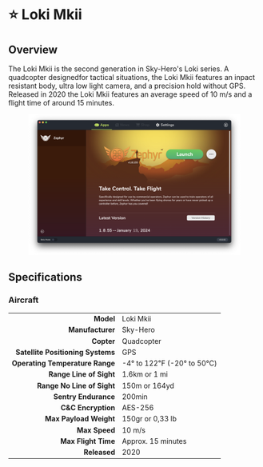 # ⭐ Loki Mkii

## Overview

The Loki Mkii is the second generation in Sky-Hero's Loki series.  A quadcopter designedfor tactical situations, the Loki Mkii features an inpact resistant body, ultra low light camera, and a precision hold without GPS.  Released in 2020 the Loki Mkii features an average speed of 10 m/s and a flight time of around 15 minutes.

<figure><img src="../../.gitbook/assets/image (12) (1) (1) (1).png" alt=""><figcaption></figcaption></figure>

## Specifications

### Aircraft

|                                   |                           |
| --------------------------------: | ------------------------- |
|                         **Model** | Loki Mkii                 |
|                  **Manufacturer** | Sky-Hero                  |
|                        **Copter** | Quadcopter                |
| **Satellite Positioning Systems** | GPS                       |
|   **Operating Temperature Range** | -4° to 122℉ (-20° to 50℃) |
|           **Range Line of Sight** | 1.6km or 1 mi             |
|        **Range No Line of Sight** | 150m or 164yd             |
|              **Sentry Endurance** | 200min                    |
|               **C\&C Encryption** | AES-256                   |
|            **Max Payload Weight** | 150gr or 0,33 lb          |
|                     **Max Speed** | 10 m/s                    |
|               **Max Flight Time** | Approx. 15 minutes        |
|                      **Released** | 2020                      |

